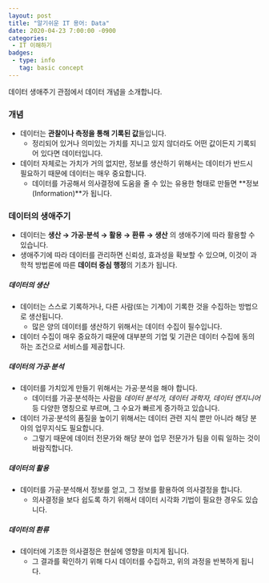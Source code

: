 ```yaml
---
layout: post
title: "알기쉬운 IT 용어: Data"
date: 2020-04-23 7:00:00 -0900
categories: 
 - IT 이해하기
badges:
 - type: info
   tag: basic concept 
---
```


데이터 생애주기 관점에서 데이터 개념을 소개합니다.

<!--more-->

### **개념**
 - 데이터는 **관찰이나 측정을 통해 기록된 값**들입니다.
   - 정리되어 있거나 의미있는 가치를 지니고 있지 않더라도 어떤 값이든지 기록되어 있다면 데이터입니다.
 - 데이터 자체로는 가치가 거의 없지만, 정보를 생산하기 위해서는 데이터가 반드시 필요하기 때문에 데이터는 매우 중요합니다.
   - 데이터를 가공해서 의사결정에 도움을 줄 수 있는 유용한 형태로 만들면 **정보(Information)**가 됩니다.
   
### **데이터의 생애주기**
 - 데이터는 **생산 → 가공·분석 → 활용 → 환류 → 생산** 의 생애주기에 따라 활용할 수 있습니다.
 - 생애주기에 따라 데이터를 관리하면 신뢰성, 효과성을 확보할 수 있으며, 이것이 과학적 방법론에 따른 **데이터 중심 행정**의 기초가 됩니다.

##### **데이터의 생산**
 - 데이터는 스스로 기록하거나, 다른 사람(또는 기계)이 기록한 것을 수집하는 방법으로 생산됩니다.
   - 많은 양의 데이터를 생산하기 위해서는 데이터 수집이 필수입니다.
 - 데이터 수집이 매우 중요하기 때문에 대부분의 기업 및 기관은 데이터 수집에 동의하는 조건으로 서비스를 제공합니다.
 
##### **데이터의 가공·분석**
 - 데이터를 가치있게 만들기 위해서는 가공·분석을 해야 합니다.
   - 데이터를 가공·분석하는 사람을 *데이터 분석가, 데이터 과학자, 데이터 엔지니어* 등 다양한 명칭으로 부르며, 그 수요가 빠르게 증가하고 있습니다.
 - 데이터 가공·분석의 품질을 높이기 위해서는 데이터 관련 지식 뿐만 아니라 해당 분야의 업무지식도 필요합니다.
   - 그렇기 때문에 데이터 전문가와 해당 분야 업무 전문가가 팀을 이뤄 일하는 것이 바람직합니다.
   
##### **데이터의 활용**
 - 데이터를 가공·분석해서 정보를 얻고, 그 정보를 활용하여 의사결정을 합니다.
   - 의사결정을 보다 쉽도록 하기 위해서 데이터 시각화 기법이 필요한 경우도 있습니다.
 
##### **데이터의 환류**
 - 데이터에 기초한 의사결정은 현실에 영향을 미치게 됩니다.
   - 그 결과를 확인하기 위해 다시 데이터를 수집하고, 위의 과정을 반복하게 됩니다.
